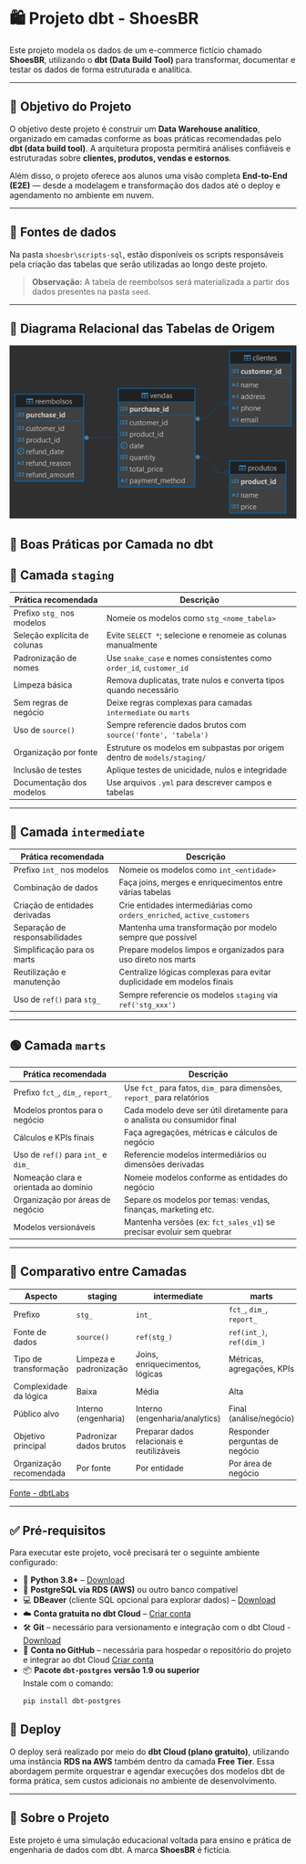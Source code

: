# 🛍️ Projeto dbt - ShoesBR

Este projeto modela os dados de um e-commerce fictício chamado **ShoesBR**, utilizando o **dbt (Data Build Tool)** para transformar, documentar e testar os dados de forma estruturada e analítica.

---


## 🎯 Objetivo do Projeto

O objetivo deste projeto é construir um **Data Warehouse analítico**, organizado em camadas conforme as boas práticas recomendadas pelo **dbt (data build tool)**. A arquitetura proposta permitirá análises confiáveis e estruturadas sobre **clientes, produtos, vendas e estornos**.

Além disso, o projeto oferece aos alunos uma visão completa **End-to-End (E2E)** — desde a modelagem e transformação dos dados até o deploy e agendamento no ambiente em nuvem.


---
## 📁 Fontes de dados

Na pasta `shoesbr\scripts-sql`, estão disponíveis os scripts responsáveis pela criação das tabelas que serão utilizadas ao longo deste projeto.

> **Observação:** A tabela de reembolsos será materializada a partir dos dados presentes na pasta `seed`.


---
## 🧬 Diagrama Relacional das Tabelas de Origem

![](scripts-sql/diagrama.png)


## 🧱 Boas Práticas por Camada no dbt

## 🔹 Camada `staging`

| Prática recomendada                       | Descrição                                                                 |
|-------------------------------------------|---------------------------------------------------------------------------|
| Prefixo `stg_` nos modelos                | Nomeie os modelos como `stg_<nome_tabela>`                               |
| Seleção explícita de colunas              | Evite `SELECT *`; selecione e renomeie as colunas manualmente            |
| Padronização de nomes                     | Use `snake_case` e nomes consistentes como `order_id`, `customer_id`     |
| Limpeza básica                            | Remova duplicatas, trate nulos e converta tipos quando necessário        |
| Sem regras de negócio                     | Deixe regras complexas para camadas `intermediate` ou `marts`            |
| Uso de `source()`                         | Sempre referencie dados brutos com `source('fonte', 'tabela')`           |
| Organização por fonte                     | Estruture os modelos em subpastas por origem dentro de `models/staging/` |
| Inclusão de testes                        | Aplique testes de unicidade, nulos e integridade                         |
| Documentação dos modelos                  | Use arquivos `.yml` para descrever campos e tabelas                      |

---

## 🔸 Camada `intermediate`

| Prática recomendada                         | Descrição                                                                 |
|---------------------------------------------|---------------------------------------------------------------------------|
| Prefixo `int_` nos modelos                  | Nomeie os modelos como `int_<entidade>`                                   |
| Combinação de dados                         | Faça joins, merges e enriquecimentos entre várias tabelas                 |
| Criação de entidades derivadas              | Crie entidades intermediárias como `orders_enriched`, `active_customers` |
| Separação de responsabilidades              | Mantenha uma transformação por modelo sempre que possível                 |
| Simplificação para os marts                 | Prepare modelos limpos e organizados para uso direto nos marts            |
| Reutilização e manutenção                   | Centralize lógicas complexas para evitar duplicidade em modelos finais    |
| Uso de `ref()` para `stg_`                  | Sempre referencie os modelos `staging` via `ref('stg_xxx')`               |

---

## 🟢 Camada `marts`

| Prática recomendada                       | Descrição                                                                  |
|-------------------------------------------|----------------------------------------------------------------------------|
| Prefixo `fct_`, `dim_`, `report_`         | Use `fct_` para fatos, `dim_` para dimensões, `report_` para relatórios    |
| Modelos prontos para o negócio            | Cada modelo deve ser útil diretamente para o analista ou consumidor final |
| Cálculos e KPIs finais                    | Faça agregações, métricas e cálculos de negócio                           |
| Uso de `ref()` para `int_` e `dim_`       | Referencie modelos intermediários ou dimensões derivadas                  |
| Nomeação clara e orientada ao domínio     | Nomeie modelos conforme as entidades do negócio                           |
| Organização por áreas de negócio          | Separe os modelos por temas: vendas, finanças, marketing etc.             |
| Modelos versionáveis                      | Mantenha versões (ex: `fct_sales_v1`) se precisar evoluir sem quebrar     |

---

## 🧩 Comparativo entre Camadas

| Aspecto                       | staging                         | intermediate                          | marts                                 |
|------------------------------|----------------------------------|----------------------------------------|----------------------------------------|
| Prefixo                      | `stg_`                           | `int_`                                 | `fct_`, `dim_`, `report_`              |
| Fonte de dados               | `source()`                       | `ref(stg_)`                            | `ref(int_)`, `ref(dim_)`              |
| Tipo de transformação        | Limpeza e padronização           | Joins, enriquecimentos, lógicas        | Métricas, agregações, KPIs            |
| Complexidade da lógica       | Baixa                            | Média                                   | Alta                                   |
| Público alvo                 | Interno (engenharia)             | Interno (engenharia/analytics)         | Final (análise/negócio)                |
| Objetivo principal           | Padronizar dados brutos          | Preparar dados relacionais e reutilizáveis | Responder perguntas de negócio     |
| Organização recomendada      | Por fonte                        | Por entidade                           | Por área de negócio                    |

[Fonte - dbtLabs](https://docs.getdbt.com/best-practices/how-we-structure/1-guide-overview)

---

## ✅ Pré-requisitos

Para executar este projeto, você precisará ter o seguinte ambiente configurado:

- 🐍 **Python 3.8+** – [Download](https://www.python.org/downloads/)
- 🐘 **PostgreSQL via RDS (AWS)** ou outro banco compatível
- 💻 **DBeaver** (cliente SQL opcional para explorar dados) – [Download](https://dbeaver.io/download/)
- ☁️ **Conta gratuita no dbt Cloud** – [Criar conta](https://cloud.getdbt.com/signup/)
- 🛠️ **Git** – necessário para versionamento e integração com o dbt Cloud - [Download](https://git-scm.com/downloads)
- 🐙 **Conta no GitHub** – necessária para hospedar o repositório do projeto e integrar ao dbt Cloud [Criar conta](https://github.com/join)
- 📦 **Pacote `dbt-postgres` versão 1.9 ou superior**  
  Instale com o comando:  
  ```bash
  pip install dbt-postgres
## 🚀 Deploy

O deploy será realizado por meio do **dbt Cloud (plano gratuito)**, utilizando uma instância **RDS na AWS** também dentro da camada **Free Tier**. Essa abordagem permite orquestrar e agendar execuções dos modelos dbt de forma prática, sem custos adicionais no ambiente de desenvolvimento.

---

## 👟 Sobre o Projeto

Este projeto é uma simulação educacional voltada para ensino e prática de engenharia de dados com dbt. A marca **ShoesBR** é fictícia.
